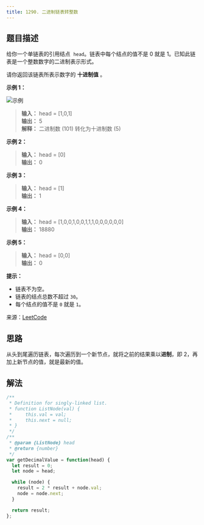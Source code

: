 ```yaml
---
title: 1290. 二进制链表转整数
---
```


## 题目描述

给你一个单链表的引用结点  `head`。链表中每个结点的值不是 0 就是 1。已知此链表是一个整数数字的二进制表示形式。

请你返回该链表所表示数字的 **十进制值** 。

**示例 1：**

<img  :src="$withBase('/1290.png')" alt="示例">

> **输入：** head = [1,0,1]  
> **输出：** 5  
> **解释：** 二进制数 (101) 转化为十进制数 (5)

**示例 2：**

> **输入：** head = [0]  
> **输出：** 0

**示例 3：**

> **输入：** head = [1]  
> **输出：** 1

**示例 4：**

> **输入：** head = [1,0,0,1,0,0,1,1,1,0,0,0,0,0,0]  
> **输出：** 18880

**示例 5：**

> **输入：** head = [0,0]  
> **输出：** 0

**提示：**

- 链表不为空。
- 链表的结点总数不超过 `30`。
- 每个结点的值不是 `0` 就是 `1`。

来源：[LeetCode](https://leetcode-cn.com/problems/convert-binary-number-in-a-linked-list-to-integer)

## 思路

从头到尾遍历链表，每次遍历到一个新节点，就将之前的结果乘以**进制**，即 2，再加上新节点的值，就是最新的值。

## 解法

```js
/**
 * Definition for singly-linked list.
 * function ListNode(val) {
 *     this.val = val;
 *     this.next = null;
 * }
 */
/**
 * @param {ListNode} head
 * @return {number}
 */
var getDecimalValue = function(head) {
  let result = 0;
  let node = head;

  while (node) {
    result = 2 * result + node.val;
    node = node.next;
  }

  return result;
};
```
